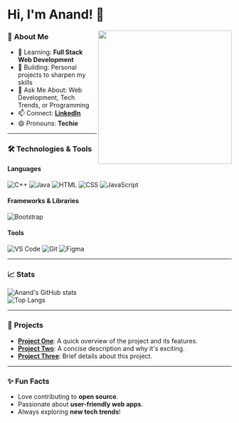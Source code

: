 # Hi, I'm Anand! 👋  

<img align="right" width="300" src="https://i.pinimg.com/originals/47/f0/34/47f0342cec72b800463bf003eac1257e.gif" />

### 🌟 **About Me**  
- 🌱 Learning: **Full Stack Web Development**  
- 🔭 Building: Personal projects to sharpen my skills  
- 💬 Ask Me About: Web Development, Tech Trends, or Programming  
- 📫 Connect: [**LinkedIn**](https://www.linkedin.com/in/anand-s-657639305/)  
- 😄 Pronouns: **Techie**  

---

### 🛠️ **Technologies & Tools**  

#### Languages  
<img src="https://img.icons8.com/color/48/000000/c-plus-plus-logo.png" alt="C++" title="C++"/>  
<img src="https://img.icons8.com/color/48/000000/java-coffee-cup-logo.png" alt="Java" title="Java"/>  
<img src="https://img.icons8.com/color/48/000000/html-5.png" alt="HTML" title="HTML"/>  
<img src="https://img.icons8.com/color/48/000000/css3.png" alt="CSS" title="CSS"/>  
<img src="https://img.icons8.com/color/48/000000/javascript.png" alt="JavaScript" title="JavaScript"/>  

#### Frameworks & Libraries  
<img src="https://img.icons8.com/color/48/000000/bootstrap.png" alt="Bootstrap" title="Bootstrap"/>  

#### Tools  
<img src="https://img.icons8.com/color/48/000000/visual-studio-code-2019.png" alt="VS Code" title="VS Code"/>  
<img src="https://img.icons8.com/color/48/000000/git.png" alt="Git" title="Git"/>  
<img src="https://img.icons8.com/color/48/000000/figma--v1.png" alt="Figma" title="Figma"/>  

---

### 📈 **Stats**  
![Anand's GitHub stats](https://github-readme-stats.vercel.app/api?username=anand123&show_icons=true&hide_title=true&theme=radical)  
![Top Langs](https://github-readme-stats.vercel.app/api/top-langs/?username=anand123&layout=compact&theme=radical)  

---

### 🌟 **Projects**  
- **[Project One](#)**: A quick overview of the project and its features.  
- **[Project Two](#)**: A concise description and why it's exciting.  
- **[Project Three](#)**: Brief details about this project.  

---

### ✨ **Fun Facts**  
- Love contributing to **open source**.  
- Passionate about **user-friendly web apps**.  
- Always exploring **new tech trends**!  
